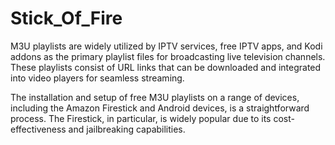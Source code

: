 # Stick_Of_Fire
M3U playlists are widely utilized by IPTV services, free IPTV apps, and Kodi addons as the primary playlist files for broadcasting live television channels. These playlists consist of URL links that can be downloaded and integrated into video players for seamless streaming.

The installation and setup of free M3U playlists on a range of devices, including the Amazon Firestick and Android devices, is a straightforward process. The Firestick, in particular, is widely popular due to its cost-effectiveness and jailbreaking capabilities.

